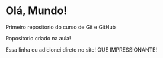 # Olá, Mundo!
 Primeiro repositorio do curso de Git e GitHub

Ropositorio criado na aula!

Essa linha eu adicionei direto no site! QUE IMPRESSIONANTE!

